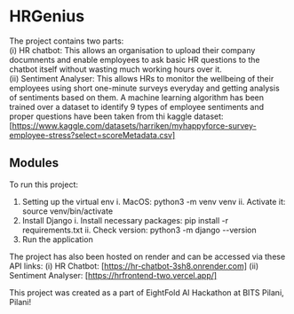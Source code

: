# HRGenius

The project contains two parts: <br />
(i) HR chatbot: This allows an organisation to upload their company documnents and enable employees to ask basic HR questions to the chatbot itself without wasting much working hours over it. <br />
(ii) Sentiment Analyser: This allows HRs to monitor the wellbeing of their employees using short one-minute surveys everyday and getting analysis of sentiments based on them. A machine learning algorithm has been trained over a dataset to identify 9 types of employee sentiments and proper questions have been taken from thi kaggle dataset:[https://www.kaggle.com/datasets/harriken/myhappyforce-survey-employee-stress?select=scoreMetadata.csv] <br />

## Modules

To run this project: 

1. Setting up the virtual env
    i. MacOS: python3 -m venv venv
    ii. Activate it: source venv/bin/activate
2. Install Django
    i. Install necessary packages: pip install -r requirements.txt
    ii. Check version: python3 -m django --version
3. Run the application

The project has also been hosted on render and can be accessed via these API links:
(i) HR Chatbot: [https://hr-chatbot-3sh8.onrender.com]
(ii) Sentiment Analyser: [https://hrfrontend-two.vercel.app/]

This project was created as a part of EightFold AI Hackathon at BITS Pilani, Pilani!
